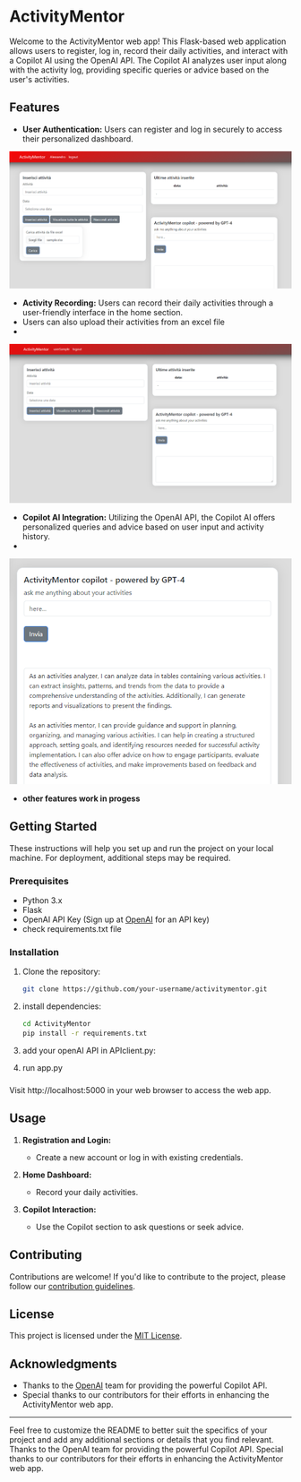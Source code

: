 
# ActivityMentor 

Welcome to the ActivityMentor web app! This Flask-based web application allows users to register, log in, record their daily activities, and interact with a Copilot AI using the OpenAI API. The Copilot AI analyzes user input along with the activity log, providing specific queries or advice based on the user's activities.

## Features

- **User Authentication:** Users can register and log in securely to access their personalized dashboard.

![Screenshot](https://github.com/AlessandroMendicino/ActivityMentor/blob/main/screenshots/home-screen.png?raw=true)

- **Activity Recording:** Users can record their daily activities through a user-friendly interface in the home section.
- Users can also upload their activities from an excel file
- 
![Screenshot](https://github.com/AlessandroMendicino/ActivityMentor/blob/develop/screenshots/WEBAPP%20-%20HOME.png)

- **Copilot AI Integration:** Utilizing the OpenAI API, the Copilot AI offers personalized queries and advice based on user input and activity history.
- 
![Screenshot](https://github.com/AlessandroMendicino/ActivityMentor/blob/develop/screenshots/WEBAPP%20-%20COPILOT.png)

- **other features work in progess**

## Getting Started

These instructions will help you set up and run the project on your local machine. For deployment, additional steps may be required.

### Prerequisites

- Python 3.x
- Flask
- OpenAI API Key (Sign up at [OpenAI](https://beta.openai.com/signup/) for an API key)
- check requirements.txt file 

### Installation

1. Clone the repository:
   ```bash
   git clone https://github.com/your-username/activitymentor.git

2. install dependencies:
   ```bash
   cd ActivityMentor
   pip install -r requirements.txt

3. add your openAI API in APIclient.py:

4. run app.py



### 

Visit http://localhost:5000 in your web browser to access the web app.

## Usage

1. **Registration and Login:**
   - Create a new account or log in with existing credentials.

2. **Home Dashboard:**
   - Record your daily activities.

3. **Copilot Interaction:**
   - Use the Copilot section to ask questions or seek advice.

## Contributing

Contributions are welcome! If you'd like to contribute to the project, please follow our [contribution guidelines](CONTRIBUTING.md).

## License

This project is licensed under the [MIT License](LICENSE.md).

## Acknowledgments

- Thanks to the [OpenAI](https://beta.openai.com/) team for providing the powerful Copilot API.
- Special thanks to our contributors for their efforts in enhancing the ActivityMentor web app.

---

Feel free to customize the README to better suit the specifics of your project and add any additional sections or details that you find relevant.
Thanks to the OpenAI team for providing the powerful Copilot API.
Special thanks to our contributors for their efforts in enhancing the ActivityMentor web app.
